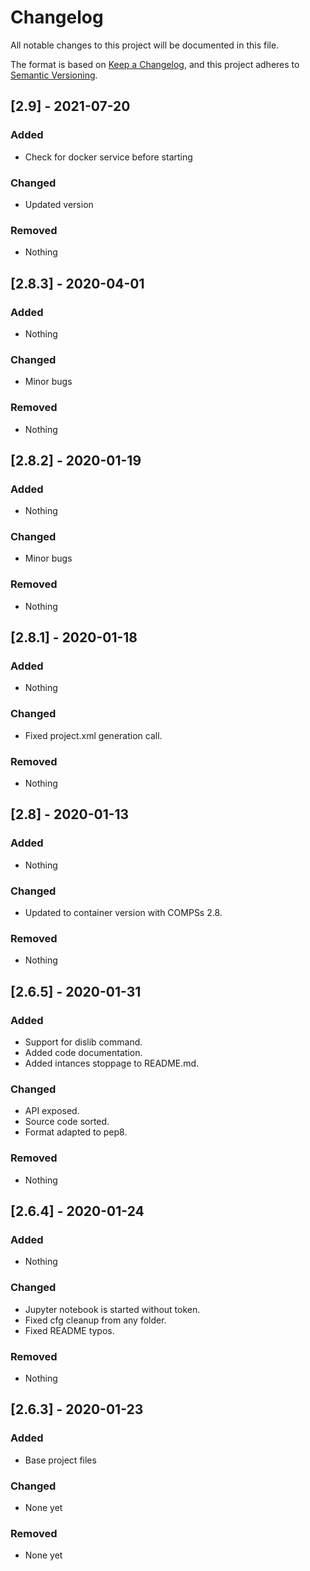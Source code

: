 # Changelog
All notable changes to this project will be documented in this file.

The format is based on [Keep a Changelog](https://keepachangelog.com/en/1.0.0/),
and this project adheres to [Semantic Versioning](https://semver.org/spec/v2.0.0.html).


## [2.9] - 2021-07-20
### Added
- Check for docker service before starting

### Changed
- Updated version

### Removed
- Nothing

## [2.8.3] - 2020-04-01
### Added
- Nothing

### Changed
- Minor bugs

### Removed
- Nothing

## [2.8.2] - 2020-01-19
### Added
- Nothing

### Changed
- Minor bugs

### Removed
- Nothing

## [2.8.1] - 2020-01-18
### Added
- Nothing

### Changed
- Fixed project.xml generation call.

### Removed
- Nothing


## [2.8] - 2020-01-13
### Added
- Nothing

### Changed
- Updated to container version with COMPSs 2.8.

### Removed
- Nothing


## [2.6.5] - 2020-01-31
### Added
- Support for dislib command.
- Added code documentation.
- Added intances stoppage to README.md.

### Changed
- API exposed.
- Source code sorted.
- Format adapted to pep8.

### Removed
- Nothing


## [2.6.4] - 2020-01-24
### Added
- Nothing

### Changed
- Jupyter notebook is started without token.
- Fixed cfg cleanup from any folder.
- Fixed README typos.

### Removed
- Nothing


## [2.6.3] - 2020-01-23
### Added
- Base project files

### Changed
- None yet

### Removed
- None yet
